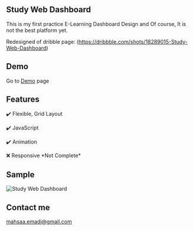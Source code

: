 ## Study Web Dashboard

This is my first practice E-Learning Dashboard Design and Of course, It is not the best platform yet.

Redesigned of dribble page: (https://dribbble.com/shots/18289015-Study-Web-Dashboard)

## Demo
Go to [Demo](https://mahsadp.github.io/Academy/) page

## Features
:heavy_check_mark: Flexible, Grid Layout

:heavy_check_mark: JavaScript

:heavy_check_mark: Animation

:x: Responsive \*Not Complete\*

## Sample

![Study Web Dashboard](https://user-images.githubusercontent.com/100931501/173243048-50b68b9f-57a6-4ef5-9b86-dceecfd8d17e.jpeg)

## Contact me
mahsaa.emadi@gmail.com <a href="mailto:mahsaa.emadi@gmail.com?"></a>